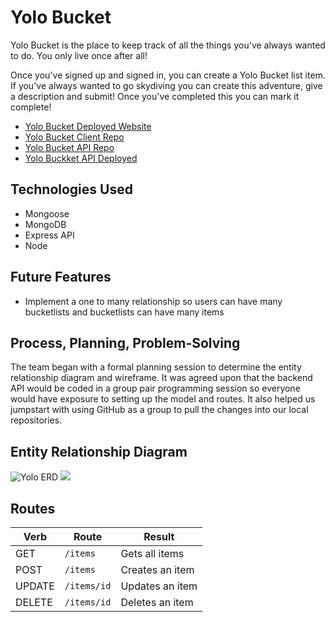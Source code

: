 # Yolo Bucket
Yolo Bucket is the place to keep track of all the things you've always wanted to do. You only live once after all!

Once you've signed up and signed in, you can create a Yolo Bucket list item. If you've always wanted to go skydiving you can create this adventure, give a description and submit! Once you've completed this you can mark it complete!

- [Yolo Bucket Deployed Website](https://team-elmn.github.io/yolo-client/)
- [Yolo Bucket Client Repo](https://github.com/Team-ELMN/yolo-client)
- [Yolo Bucket API Repo](https://github.com/Team-ELMN/yolo-api)
- [Yolo Buckket API Deployed](https://yolo-bucket-api.herokuapp.com/)

## Technologies Used
* Mongoose
* MongoDB
* Express API
* Node

## Future Features
- Implement a one to many relationship so users can have many bucketlists and bucketlists can have many items

## Process, Planning, Problem-Solving
The team began with a formal planning session to determine the entity relationship diagram and wireframe. It was agreed upon that the backend API would be coded in a group pair programming session so everyone would have exposure to setting up the model and routes. It also helped us jumpstart with using GitHub as a group to pull the changes into our local repositories.

## Entity Relationship Diagram
![Yolo ERD](./public/BKTERD.png)
<img src="https://i.imgur.com/7dhXW16.jpg">

## Routes
|  Verb |  Route | Result |
|-------|--------|--------|
| GET   | `/items`  | Gets all items |
| POST  | `/items`  | Creates an item |
| UPDATE   | `/items/id`  | Updates an item  |
| DELETE   | `/items/id`  | Deletes an item  |
